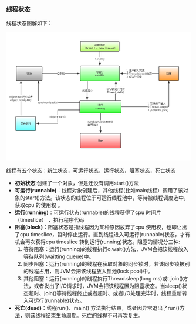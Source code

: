 ### 线程状态

线程状态图解如下：

![图解](https://raw.githubusercontent.com/mxsm/document/master/image/JSE/Java%E7%BA%BF%E7%A8%8B%E8%BF%90%E8%A1%8C%E5%9B%BE.png)

线程有五个状态：新生状态，可运行状态，运行状态，阻塞状态，死亡状态

- **初始状态**:创建了一个对象，但是还没有调用start()方法
- **可运行(runnable)**：线程对象创建后，其他线程(比如main线程）调用了该对象的start()方法。该状态的线程位于可运行线程池中，等待被线程调度选中，获取cpu 的使用权 。
- **运行(running)**：可运行状态(runnable)的线程获得了cpu 时间片（timeslice） ，执行程序代码
- **阻塞(block)**：阻塞状态是指线程因为某种原因放弃了cpu 使用权，也即让出了cpu timeslice，暂时停止运行。直到线程进入可运行(runnable)状态，才有机会再次获得cpu timeslice 转到运行(running)状态。阻塞的情况分三种:
  1. 等待阻塞：运行(running)的线程执行o.wait()方法，JVM会把该线程放入等待队列(waitting queue)中。
  2. 同步阻塞：运行(running)的线程在获取对象的同步锁时，若该同步锁被别的线程占用，则JVM会把该线程放入锁池(lock pool)中。
  3. 其他阻塞：运行(running)的线程执行Thread.sleep(long ms)或t.join()方法，或者发出了I/O请求时，JVM会把该线程置为阻塞状态。当sleep()状态超时、join()等待线程终止或者超时、或者I/O处理完毕时，线程重新转入可运行(runnable)状态。
- **死亡(dead)**：线程run()、main() 方法执行结束，或者因异常退出了run()方法，则该线程结束生命周期。死亡的线程不可再次复生。

